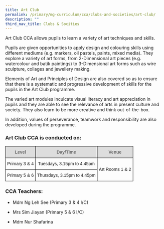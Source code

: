 ```yaml
---
title: Art Club
permalink: /primary/mg-curriculum/cca/clubs-and-societies/art-club/
description: ""
third_nav_title: Clubs & Socities
---
```

Art Club CCA allows pupils to learn a variety of art techniques and skills.

  

Pupils are given opportunities to apply design and colouring skills using different mediums (e.g. markers, oil pastels, paints, mixed media). They explore a variety of art forms, from 2-Dimensional art pieces (e.g. watercolour and batik paintings) to 3-Dimensional art forms such as wire sculpture, collages and jewellery making.

  

Elements of Art and Principles of Design are also covered so as to ensure that there is a systematic and progressive development of skills for the pupils in the Art Club programme.

  

The varied art modules inculcate visual literacy and art appreciation in pupils and they are able to see the relevance of arts in present culture and society. They also learn to be more creative and think out-of-the-box.

  

In addition, values of perseverance, teamwork and responsibility are also developed during the programme.

### Art Club CCA is conducted on:

<style type="text/css">
.tg  {border-collapse:collapse;border-spacing:0;}
.tg td{border-color:black;border-style:solid;border-width:1px;font-family:Arial, sans-serif;font-size:14px;
  overflow:hidden;padding:10px 5px;word-break:normal;}
.tg th{border-color:black;border-style:solid;border-width:1px;font-family:Arial, sans-serif;font-size:14px;
  font-weight:normal;overflow:hidden;padding:10px 5px;word-break:normal;}
.tg .tg-feqv{background-color:#DDD;color:#666;font-weight:bold;text-align:center;vertical-align:middle}
.tg .tg-nrix{text-align:center;vertical-align:middle}
</style>
<table class="tg">
<thead>
  <tr>
    <th class="tg-feqv"><span style="color:#666;background-color:#DDD">Level</span></th>
    <th class="tg-feqv"><span style="color:#666;background-color:#DDD">Day/Time</span></th>
    <th class="tg-feqv"><span style="color:#666;background-color:#DDD">Venue</span></th>
  </tr>
</thead>
<tbody>
  <tr>
    <td class="tg-nrix">Primary 3 &amp; 4</td>
    <td class="tg-nrix">Tuesdays, 3.15pm to 4.45pm</td>
    <td class="tg-nrix" rowspan="2">Art Rooms 1 &amp; 2</td>
  </tr>
  <tr>
    <td class="tg-nrix">Primary 5 &amp; 6<br></td>
    <td class="tg-nrix">Thursdays, 3.15pm to 4.45pm<br></td>
  </tr>
</tbody>
</table>

### CCA Teachers: 

*   Mdm Ng Leh See (Primary 3 & 4 I/C)  
    
*   Mrs Sim Jiayan (Primary 5 & 6 I/C)  
    
*   Mdm Nur Shafarina

